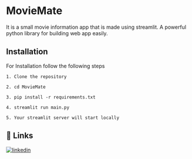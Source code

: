 
# MovieMate

It is a small movie information app that is made using streamlit. A powerful python library for building web app easily.

## Installation


For Installation follow the following steps

`1. Clone the repository`

`2. cd MovieMate`

`3. pip install -r requirements.txt`

`4. streamlit run main.py`

`5. Your streamlit server will start locally`
    
## 🔗 Links

[![linkedin](https://img.shields.io/badge/linkedin-0A66C2?style=for-the-badge&logo=linkedin&logoColor=white)](https://www.linkedin.com/in/swapnilsingh99/)

  